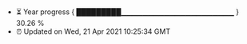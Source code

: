 - ⏳ Year progress { █████████▁▁▁▁▁▁▁▁▁▁▁▁▁▁▁▁▁▁▁▁▁ } 30.26 %
- ⏰ Updated on Wed, 21 Apr 2021 10:25:34 GMT

